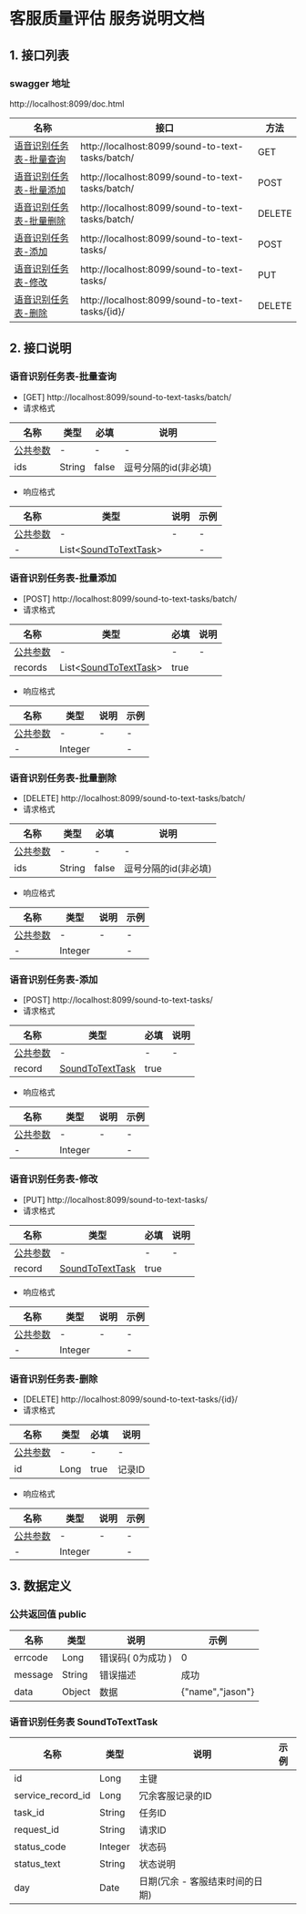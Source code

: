                  
# 客服质量评估 服务说明文档

## 1. 接口列表

### swagger 地址
http://localhost:8099/doc.html

名称|接口|方法
---|---|---
<a href="#batchSelect">语音识别任务表-批量查询</a>|http://localhost:8099/sound-to-text-tasks/batch/|GET
<a href="#batchInsert">语音识别任务表-批量添加</a>|http://localhost:8099/sound-to-text-tasks/batch/|POST
<a href="#batchDelete">语音识别任务表-批量删除</a>|http://localhost:8099/sound-to-text-tasks/batch/|DELETE
<a href="#singleInsert">语音识别任务表-添加</a>|http://localhost:8099/sound-to-text-tasks/|POST
<a href="#singleUpdate">语音识别任务表-修改</a>|http://localhost:8099/sound-to-text-tasks/|PUT
<a href="#singleDelete">语音识别任务表-删除</a>|http://localhost:8099/sound-to-text-tasks/{id}/|DELETE

## 2. 接口说明

### <A NAME="batchSelect">语音识别任务表-批量查询</A>

- [GET] http://localhost:8099/sound-to-text-tasks/batch/
- 请求格式

名称|类型|必填|说明
---|---|---|---
<a href="#public">公共参数</a>|-|-|-
ids|String|false|逗号分隔的id(非必填)

- 响应格式

名称|类型|说明|示例
---|---|---|---
<a href="#public">公共参数</a>|-|-|-|-
-|List&lt;<a href="#SoundToTextTask">SoundToTextTask</a>&gt;||-

### <A NAME="batchInsert">语音识别任务表-批量添加</A>

- [POST] http://localhost:8099/sound-to-text-tasks/batch/
- 请求格式

名称|类型|必填|说明
---|---|---|---
<a href="#public">公共参数</a>|-|-|-
records|List&lt;<a href="#SoundToTextTask">SoundToTextTask</a>&gt;|true|

- 响应格式

名称|类型|说明|示例
---|---|---|---
<a href="#public">公共参数</a>|-|-|-|-
-|Integer||-

### <A NAME="batchDelete">语音识别任务表-批量删除</A>

- [DELETE] http://localhost:8099/sound-to-text-tasks/batch/
- 请求格式

名称|类型|必填|说明
---|---|---|---
<a href="#public">公共参数</a>|-|-|-
ids|String|false|逗号分隔的id(非必填)

- 响应格式

名称|类型|说明|示例
---|---|---|---
<a href="#public">公共参数</a>|-|-|-|-
-|Integer||-

### <A NAME="singleInsert">语音识别任务表-添加</A>

- [POST] http://localhost:8099/sound-to-text-tasks/
- 请求格式

名称|类型|必填|说明
---|---|---|---
<a href="#public">公共参数</a>|-|-|-
record|<a href="#SoundToTextTask">SoundToTextTask</a>|true|

- 响应格式

名称|类型|说明|示例
---|---|---|---
<a href="#public">公共参数</a>|-|-|-|-
-|Integer||-

### <A NAME="singleUpdate">语音识别任务表-修改</A>

- [PUT] http://localhost:8099/sound-to-text-tasks/
- 请求格式

名称|类型|必填|说明
---|---|---|---
<a href="#public">公共参数</a>|-|-|-
record|<a href="#SoundToTextTask">SoundToTextTask</a>|true|

- 响应格式

名称|类型|说明|示例
---|---|---|---
<a href="#public">公共参数</a>|-|-|-|-
-|Integer||-

### <A NAME="singleDelete">语音识别任务表-删除</A>

- [DELETE] http://localhost:8099/sound-to-text-tasks/{id}/
- 请求格式

名称|类型|必填|说明
---|---|---|---
<a href="#public">公共参数</a>|-|-|-
id|Long|true|记录ID

- 响应格式

名称|类型|说明|示例
---|---|---|---
<a href="#public">公共参数</a>|-|-|-|-
-|Integer||-


## 3. 数据定义

### 公共返回值 <A NAME="public">public</A>

名称|类型|说明|示例
---|---|---|---
errcode|Long|错误码( 0为成功 )| 0
message|String|错误描述|成功
data|Object|数据|{"name","jason"}

### 语音识别任务表 <A NAME="SoundToTextTask">SoundToTextTask</A>

名称|类型|说明|示例
---|---|---|---
id|Long|主键|
service_record_id|Long|冗余客服记录的ID|
task_id|String|任务ID|
request_id|String|请求ID|
status_code|Integer|状态码|
status_text|String|状态说明|
day|Date|日期(冗余 - 客服结束时间的日期)|
